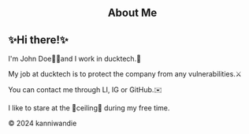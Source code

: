 <h2 align="center"> <b>About Me</b></h2>
<h2>✨Hi there!✨</h2>
<p>I'm John Doe👋🏻and I work in ducktech.🦆</p>
<p>My job at ducktech is to protect the company from any vulnerabilities.⚔️</p>
<p>You can contact me through LI, IG or GitHub.✉️</p>
<p>I like to stare at the 🩵ceiling🩵 during my free time.</p>
        <footer>
            <p>&copy; 2024 kanniwandie </p>
        </footer>
